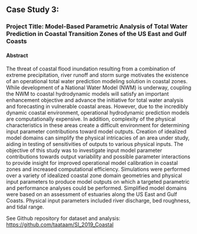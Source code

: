 ## Case Study 3:

### Project Title: Model-Based Parametric Analysis of Total Water Prediction in Coastal Transition Zones of the US East and Gulf Coasts

#### Abstract
The threat of coastal flood inundation resulting from a combination of extreme precipitation, river runoff and storm surge motivates the existence of an operational total water prediction modeling solution in coastal zones.  While development of a National Water Model (NWM) is underway, coupling the NWM to coastal hydrodynamic models will satisfy an important enhancement objective and advance the initiative for total water analysis and forecasting in vulnerable coastal areas.  However, due to the incredibly dynamic coastal environment, operational hydrodynamic prediction models are computationally expensive.  In addition, complexity of the physical characteristics in these areas create a difficult environment for determining input parameter contributions toward model outputs.  Creation of idealized model domains can simplify the physical intricacies of an area under study, aiding in testing of sensitivities of outputs to various physical inputs.  The objective of this study was to investigate input model parameter contributions towards output variability and possible parameter interactions to provide insight for improved operational model calibration in coastal zones and increased computational efficiency.  Simulations were performed over a variety of idealized coastal zone domain geometries and physical input parameters to produce model outputs on which a targeted parametric and performance analyses could be performed.  Simplified model domains were based on an assessment of estuaries along the US East and Gulf Coasts.  Physical input parameters included river discharge, bed roughness, and tidal range.

See Github repository for dataset and analysis: https://github.com/taataam/SI_2019_Coastal
